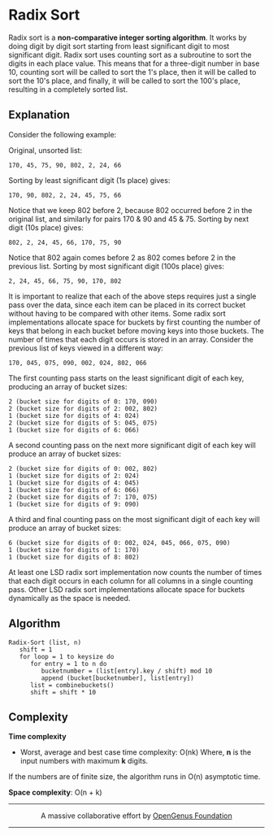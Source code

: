 # Radix Sort
Radix sort is a **non-comparative integer sorting algorithm**. 
It works by doing digit by digit sort starting from least significant digit to most significant digit. Radix sort uses counting sort as a subroutine to sort the digits in each place value. This means that for a three-digit number in base 10, counting sort will be called to sort the 1's place, then it will be called to sort the 10's place, and finally, it will be called to sort the 100's place, resulting in a completely sorted list. 

## Explanation
Consider the following example:

Original, unsorted list:

```170, 45, 75, 90, 802, 2, 24, 66```

Sorting by least significant digit (1s place) gives:

```170, 90, 802, 2, 24, 45, 75, 66```

Notice that we keep 802 before 2, because 802 occurred before 2 in the original list, and similarly for pairs 170 & 90 and 45 & 75.
Sorting by next digit (10s place) gives:

```802, 2, 24, 45, 66, 170, 75, 90```

Notice that 802 again comes before 2 as 802 comes before 2 in the previous list.
Sorting by most significant digit (100s place) gives:

```2, 24, 45, 66, 75, 90, 170, 802```

It is important to realize that each of the above steps requires just a single pass over the data, since each item can be placed in its correct bucket without having to be compared with other items.
Some radix sort implementations allocate space for buckets by first counting the number of keys that belong in each bucket before moving keys into those buckets. The number of times that each digit occurs is stored in an array. Consider the previous list of keys viewed in a different way:

```170, 045, 075, 090, 002, 024, 802, 066```

The first counting pass starts on the least significant digit of each key, producing an array of bucket sizes:
```
2 (bucket size for digits of 0: 170, 090)
2 (bucket size for digits of 2: 002, 802)
1 (bucket size for digits of 4: 024)
2 (bucket size for digits of 5: 045, 075)
1 (bucket size for digits of 6: 066)
```

A second counting pass on the next more significant digit of each key will produce an array of bucket sizes:
```
2 (bucket size for digits of 0: 002, 802)
1 (bucket size for digits of 2: 024)
1 (bucket size for digits of 4: 045)
1 (bucket size for digits of 6: 066)
2 (bucket size for digits of 7: 170, 075)
1 (bucket size for digits of 9: 090)
```
A third and final counting pass on the most significant digit of each key will produce an array of bucket sizes:
```
6 (bucket size for digits of 0: 002, 024, 045, 066, 075, 090)
1 (bucket size for digits of 1: 170)
1 (bucket size for digits of 8: 802)
```
At least one LSD radix sort implementation now counts the number of times that each digit occurs in each column for all columns in a single counting pass. Other LSD radix sort implementations allocate space for buckets dynamically as the space is needed.

## Algorithm
```
Radix-Sort (list, n) 
   shift = 1 
   for loop = 1 to keysize do 
      for entry = 1 to n do 
         bucketnumber = (list[entry].key / shift) mod 10 
         append (bucket[bucketnumber], list[entry]) 
      list = combinebuckets() 
      shift = shift * 10 
```

## Complexity
**Time complexity**
- Worst, average and best case time complexity: O(nk)
Where, **n** is the input numbers with maximum **k** digits.

If the numbers are of finite size, the algorithm runs in O(n) asymptotic time. 

**Space complexity**: O(n + k)

---
<p align="center">
	A massive collaborative effort by <a href="https://github.com/OpenGenus/cosmos">OpenGenus Foundation</a> 
</p>

---